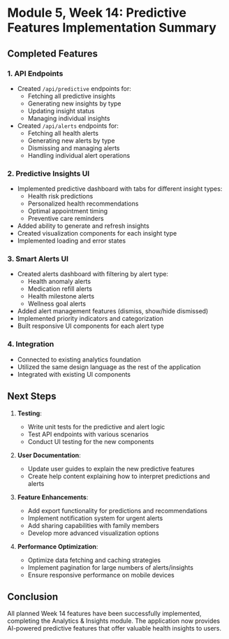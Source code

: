 # Module 5, Week 14: Predictive Features Implementation Summary

## Completed Features

### 1. API Endpoints
- Created `/api/predictive` endpoints for:
  - Fetching all predictive insights
  - Generating new insights by type
  - Updating insight status
  - Managing individual insights
- Created `/api/alerts` endpoints for:
  - Fetching all health alerts
  - Generating new alerts by type
  - Dismissing and managing alerts
  - Handling individual alert operations

### 2. Predictive Insights UI
- Implemented predictive dashboard with tabs for different insight types:
  - Health risk predictions
  - Personalized health recommendations
  - Optimal appointment timing
  - Preventive care reminders
- Added ability to generate and refresh insights
- Created visualization components for each insight type
- Implemented loading and error states

### 3. Smart Alerts UI
- Created alerts dashboard with filtering by alert type:
  - Health anomaly alerts
  - Medication refill alerts
  - Health milestone alerts
  - Wellness goal alerts
- Added alert management features (dismiss, show/hide dismissed)
- Implemented priority indicators and categorization
- Built responsive UI components for each alert type

### 4. Integration
- Connected to existing analytics foundation
- Utilized the same design language as the rest of the application
- Integrated with existing UI components

## Next Steps

1. **Testing**:
   - Write unit tests for the predictive and alert logic
   - Test API endpoints with various scenarios
   - Conduct UI testing for the new components

2. **User Documentation**:
   - Update user guides to explain the new predictive features
   - Create help content explaining how to interpret predictions and alerts

3. **Feature Enhancements**:
   - Add export functionality for predictions and recommendations
   - Implement notification system for urgent alerts
   - Add sharing capabilities with family members
   - Develop more advanced visualization options

4. **Performance Optimization**:
   - Optimize data fetching and caching strategies
   - Implement pagination for large numbers of alerts/insights
   - Ensure responsive performance on mobile devices

## Conclusion
All planned Week 14 features have been successfully implemented, completing the Analytics & Insights module. The application now provides AI-powered predictive features that offer valuable health insights to users.
